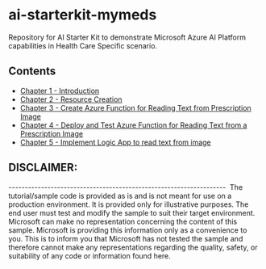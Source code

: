 # ai-starterkit-mymeds
Repository for AI Starter Kit to demonstrate Microsoft Azure AI Platform capabilities in Health Care Specific scenario.

## Contents

* [Chapter 1 - Introduction](./chapter1/Readme.md)
* [Chapter 2 - Resource Creation](./chapter2/Readme.md)
* [Chapter 3 - Create Azure Function for Reading Text from Prescription Image](./chapter3/Readme.md)
* [Chapter 4 - Deploy and Test Azure Function for Reading Text from a Prescription Image](./chapter4/Readme.md)
* [Chapter 5 - Implement Logic App to read text from image](./chapter5/Readme.md)


## DISCLAIMER: 
------------------------------------------------------------------- 
The tutorial/sample code is provided as is and is not meant for use on a production environment. It is provided only for illustrative purposes. The end user must test and modify the sample to suit their target environment. 
Microsoft can make no representation concerning the content of this sample. Microsoft is providing this information only as a convenience to you. This is to inform you that Microsoft has not tested the sample and therefore cannot make any representations regarding the quality, safety, or suitability of any code or information found here. 

